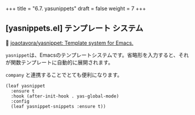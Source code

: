 +++
title = "6.7. yasunippets"
draft = false
weight = 7
+++
## [yasnippets.el] テンプレート システム
🔗 [joaotavora/yasnippet: Template system for Emacs.](https://github.com/joaotavora/yasnippet) 

`yasnippet`は、Emacsのテンプレートシステムです。省略形を入力すると、それが関数テンプレートに自動的に展開されます。

`company` と連携することでとても便利になります。

```elisp
(leaf yasnippet
  :ensure t
  :hook (after-init-hook . yas-global-mode)
  :config
  (leaf yasnippet-snippets :ensure t))
```
